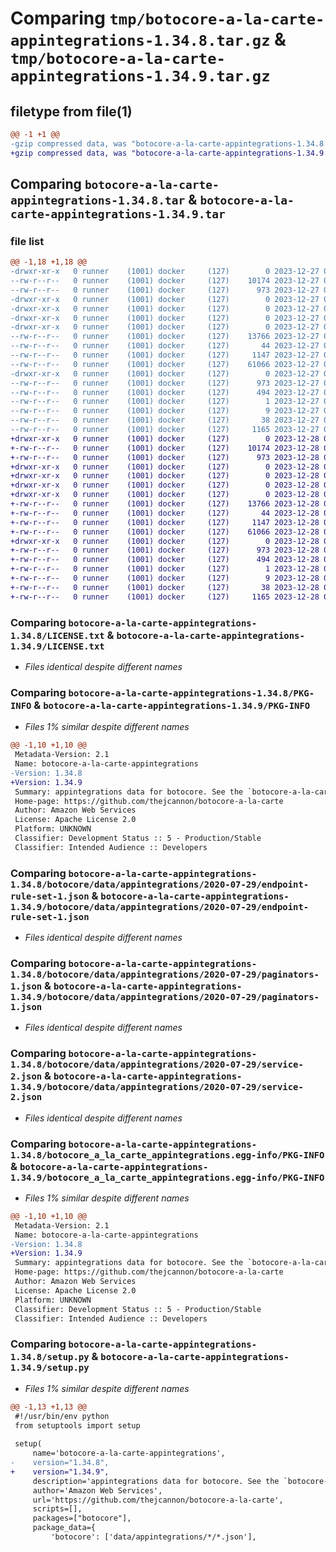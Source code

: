 # Comparing `tmp/botocore-a-la-carte-appintegrations-1.34.8.tar.gz` & `tmp/botocore-a-la-carte-appintegrations-1.34.9.tar.gz`

## filetype from file(1)

```diff
@@ -1 +1 @@
-gzip compressed data, was "botocore-a-la-carte-appintegrations-1.34.8.tar", last modified: Wed Dec 27 01:06:37 2023, max compression
+gzip compressed data, was "botocore-a-la-carte-appintegrations-1.34.9.tar", last modified: Thu Dec 28 01:06:39 2023, max compression
```

## Comparing `botocore-a-la-carte-appintegrations-1.34.8.tar` & `botocore-a-la-carte-appintegrations-1.34.9.tar`

### file list

```diff
@@ -1,18 +1,18 @@
-drwxr-xr-x   0 runner    (1001) docker     (127)        0 2023-12-27 01:06:37.695304 botocore-a-la-carte-appintegrations-1.34.8/
--rw-r--r--   0 runner    (1001) docker     (127)    10174 2023-12-27 01:06:37.000000 botocore-a-la-carte-appintegrations-1.34.8/LICENSE.txt
--rw-r--r--   0 runner    (1001) docker     (127)      973 2023-12-27 01:06:37.695304 botocore-a-la-carte-appintegrations-1.34.8/PKG-INFO
-drwxr-xr-x   0 runner    (1001) docker     (127)        0 2023-12-27 01:06:37.695304 botocore-a-la-carte-appintegrations-1.34.8/botocore/
-drwxr-xr-x   0 runner    (1001) docker     (127)        0 2023-12-27 01:06:37.695304 botocore-a-la-carte-appintegrations-1.34.8/botocore/data/
-drwxr-xr-x   0 runner    (1001) docker     (127)        0 2023-12-27 01:06:37.695304 botocore-a-la-carte-appintegrations-1.34.8/botocore/data/appintegrations/
-drwxr-xr-x   0 runner    (1001) docker     (127)        0 2023-12-27 01:06:37.695304 botocore-a-la-carte-appintegrations-1.34.8/botocore/data/appintegrations/2020-07-29/
--rw-r--r--   0 runner    (1001) docker     (127)    13766 2023-12-27 01:06:28.000000 botocore-a-la-carte-appintegrations-1.34.8/botocore/data/appintegrations/2020-07-29/endpoint-rule-set-1.json
--rw-r--r--   0 runner    (1001) docker     (127)       44 2023-12-27 01:06:28.000000 botocore-a-la-carte-appintegrations-1.34.8/botocore/data/appintegrations/2020-07-29/examples-1.json
--rw-r--r--   0 runner    (1001) docker     (127)     1147 2023-12-27 01:06:28.000000 botocore-a-la-carte-appintegrations-1.34.8/botocore/data/appintegrations/2020-07-29/paginators-1.json
--rw-r--r--   0 runner    (1001) docker     (127)    61066 2023-12-27 01:06:28.000000 botocore-a-la-carte-appintegrations-1.34.8/botocore/data/appintegrations/2020-07-29/service-2.json
-drwxr-xr-x   0 runner    (1001) docker     (127)        0 2023-12-27 01:06:37.695304 botocore-a-la-carte-appintegrations-1.34.8/botocore_a_la_carte_appintegrations.egg-info/
--rw-r--r--   0 runner    (1001) docker     (127)      973 2023-12-27 01:06:37.000000 botocore-a-la-carte-appintegrations-1.34.8/botocore_a_la_carte_appintegrations.egg-info/PKG-INFO
--rw-r--r--   0 runner    (1001) docker     (127)      494 2023-12-27 01:06:37.000000 botocore-a-la-carte-appintegrations-1.34.8/botocore_a_la_carte_appintegrations.egg-info/SOURCES.txt
--rw-r--r--   0 runner    (1001) docker     (127)        1 2023-12-27 01:06:37.000000 botocore-a-la-carte-appintegrations-1.34.8/botocore_a_la_carte_appintegrations.egg-info/dependency_links.txt
--rw-r--r--   0 runner    (1001) docker     (127)        9 2023-12-27 01:06:37.000000 botocore-a-la-carte-appintegrations-1.34.8/botocore_a_la_carte_appintegrations.egg-info/top_level.txt
--rw-r--r--   0 runner    (1001) docker     (127)       38 2023-12-27 01:06:37.695304 botocore-a-la-carte-appintegrations-1.34.8/setup.cfg
--rw-r--r--   0 runner    (1001) docker     (127)     1165 2023-12-27 01:06:37.000000 botocore-a-la-carte-appintegrations-1.34.8/setup.py
+drwxr-xr-x   0 runner    (1001) docker     (127)        0 2023-12-28 01:06:39.162259 botocore-a-la-carte-appintegrations-1.34.9/
+-rw-r--r--   0 runner    (1001) docker     (127)    10174 2023-12-28 01:06:38.000000 botocore-a-la-carte-appintegrations-1.34.9/LICENSE.txt
+-rw-r--r--   0 runner    (1001) docker     (127)      973 2023-12-28 01:06:39.162259 botocore-a-la-carte-appintegrations-1.34.9/PKG-INFO
+drwxr-xr-x   0 runner    (1001) docker     (127)        0 2023-12-28 01:06:39.158259 botocore-a-la-carte-appintegrations-1.34.9/botocore/
+drwxr-xr-x   0 runner    (1001) docker     (127)        0 2023-12-28 01:06:39.158259 botocore-a-la-carte-appintegrations-1.34.9/botocore/data/
+drwxr-xr-x   0 runner    (1001) docker     (127)        0 2023-12-28 01:06:39.158259 botocore-a-la-carte-appintegrations-1.34.9/botocore/data/appintegrations/
+drwxr-xr-x   0 runner    (1001) docker     (127)        0 2023-12-28 01:06:39.158259 botocore-a-la-carte-appintegrations-1.34.9/botocore/data/appintegrations/2020-07-29/
+-rw-r--r--   0 runner    (1001) docker     (127)    13766 2023-12-28 01:06:26.000000 botocore-a-la-carte-appintegrations-1.34.9/botocore/data/appintegrations/2020-07-29/endpoint-rule-set-1.json
+-rw-r--r--   0 runner    (1001) docker     (127)       44 2023-12-28 01:06:26.000000 botocore-a-la-carte-appintegrations-1.34.9/botocore/data/appintegrations/2020-07-29/examples-1.json
+-rw-r--r--   0 runner    (1001) docker     (127)     1147 2023-12-28 01:06:26.000000 botocore-a-la-carte-appintegrations-1.34.9/botocore/data/appintegrations/2020-07-29/paginators-1.json
+-rw-r--r--   0 runner    (1001) docker     (127)    61066 2023-12-28 01:06:26.000000 botocore-a-la-carte-appintegrations-1.34.9/botocore/data/appintegrations/2020-07-29/service-2.json
+drwxr-xr-x   0 runner    (1001) docker     (127)        0 2023-12-28 01:06:39.162259 botocore-a-la-carte-appintegrations-1.34.9/botocore_a_la_carte_appintegrations.egg-info/
+-rw-r--r--   0 runner    (1001) docker     (127)      973 2023-12-28 01:06:39.000000 botocore-a-la-carte-appintegrations-1.34.9/botocore_a_la_carte_appintegrations.egg-info/PKG-INFO
+-rw-r--r--   0 runner    (1001) docker     (127)      494 2023-12-28 01:06:39.000000 botocore-a-la-carte-appintegrations-1.34.9/botocore_a_la_carte_appintegrations.egg-info/SOURCES.txt
+-rw-r--r--   0 runner    (1001) docker     (127)        1 2023-12-28 01:06:39.000000 botocore-a-la-carte-appintegrations-1.34.9/botocore_a_la_carte_appintegrations.egg-info/dependency_links.txt
+-rw-r--r--   0 runner    (1001) docker     (127)        9 2023-12-28 01:06:39.000000 botocore-a-la-carte-appintegrations-1.34.9/botocore_a_la_carte_appintegrations.egg-info/top_level.txt
+-rw-r--r--   0 runner    (1001) docker     (127)       38 2023-12-28 01:06:39.162259 botocore-a-la-carte-appintegrations-1.34.9/setup.cfg
+-rw-r--r--   0 runner    (1001) docker     (127)     1165 2023-12-28 01:06:38.000000 botocore-a-la-carte-appintegrations-1.34.9/setup.py
```

### Comparing `botocore-a-la-carte-appintegrations-1.34.8/LICENSE.txt` & `botocore-a-la-carte-appintegrations-1.34.9/LICENSE.txt`

 * *Files identical despite different names*

### Comparing `botocore-a-la-carte-appintegrations-1.34.8/PKG-INFO` & `botocore-a-la-carte-appintegrations-1.34.9/PKG-INFO`

 * *Files 1% similar despite different names*

```diff
@@ -1,10 +1,10 @@
 Metadata-Version: 2.1
 Name: botocore-a-la-carte-appintegrations
-Version: 1.34.8
+Version: 1.34.9
 Summary: appintegrations data for botocore. See the `botocore-a-la-carte` package for more info.
 Home-page: https://github.com/thejcannon/botocore-a-la-carte
 Author: Amazon Web Services
 License: Apache License 2.0
 Platform: UNKNOWN
 Classifier: Development Status :: 5 - Production/Stable
 Classifier: Intended Audience :: Developers
```

### Comparing `botocore-a-la-carte-appintegrations-1.34.8/botocore/data/appintegrations/2020-07-29/endpoint-rule-set-1.json` & `botocore-a-la-carte-appintegrations-1.34.9/botocore/data/appintegrations/2020-07-29/endpoint-rule-set-1.json`

 * *Files identical despite different names*

### Comparing `botocore-a-la-carte-appintegrations-1.34.8/botocore/data/appintegrations/2020-07-29/paginators-1.json` & `botocore-a-la-carte-appintegrations-1.34.9/botocore/data/appintegrations/2020-07-29/paginators-1.json`

 * *Files identical despite different names*

### Comparing `botocore-a-la-carte-appintegrations-1.34.8/botocore/data/appintegrations/2020-07-29/service-2.json` & `botocore-a-la-carte-appintegrations-1.34.9/botocore/data/appintegrations/2020-07-29/service-2.json`

 * *Files identical despite different names*

### Comparing `botocore-a-la-carte-appintegrations-1.34.8/botocore_a_la_carte_appintegrations.egg-info/PKG-INFO` & `botocore-a-la-carte-appintegrations-1.34.9/botocore_a_la_carte_appintegrations.egg-info/PKG-INFO`

 * *Files 1% similar despite different names*

```diff
@@ -1,10 +1,10 @@
 Metadata-Version: 2.1
 Name: botocore-a-la-carte-appintegrations
-Version: 1.34.8
+Version: 1.34.9
 Summary: appintegrations data for botocore. See the `botocore-a-la-carte` package for more info.
 Home-page: https://github.com/thejcannon/botocore-a-la-carte
 Author: Amazon Web Services
 License: Apache License 2.0
 Platform: UNKNOWN
 Classifier: Development Status :: 5 - Production/Stable
 Classifier: Intended Audience :: Developers
```

### Comparing `botocore-a-la-carte-appintegrations-1.34.8/setup.py` & `botocore-a-la-carte-appintegrations-1.34.9/setup.py`

 * *Files 1% similar despite different names*

```diff
@@ -1,13 +1,13 @@
 #!/usr/bin/env python
 from setuptools import setup
 
 setup(
     name='botocore-a-la-carte-appintegrations',
-    version="1.34.8",
+    version="1.34.9",
     description='appintegrations data for botocore. See the `botocore-a-la-carte` package for more info.',
     author='Amazon Web Services',
     url='https://github.com/thejcannon/botocore-a-la-carte',
     scripts=[],
     packages=["botocore"],
     package_data={
         'botocore': ['data/appintegrations/*/*.json'],
```

